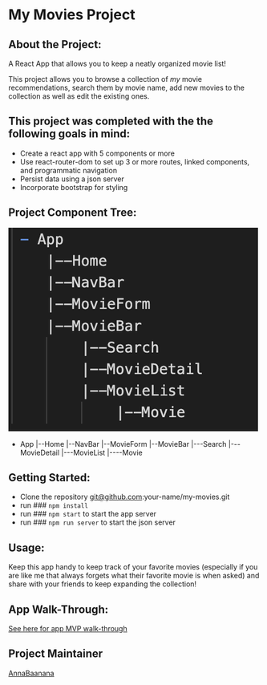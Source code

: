 # My Movies Project

## About the Project:
A React App that allows you to keep a neatly organized movie list!

This project allows you to browse a collection of *my* movie recommendations, search them by movie name, add new movies to the collection as well as edit the existing ones.


## This project was completed with the the following goals in mind: 
 - Create a react app with 5 components or more
 - Use react-router-dom to set up 3 or more routes, linked components, and programmatic navigation
 - Persist data using a json server
 - Incorporate bootstrap for styling

 ## Project Component Tree:
 ![Alt text](src/App_Tree.png?raw=true "App Component Tree")
 - App
    |--Home
    |--NavBar
    |--MovieForm
    |--MovieBar
        |---Search
        |---MovieDetail
        |---MovieList
            |----Movie


## Getting Started:
- Clone the repository git@github.com:your-name/my-movies.git
- run ### `npm install`
- run ### `npm start` to start the app server
- run ### `npm run server` to start the json server

## Usage:
Keep this app handy to keep track of your favorite movies (especially if you are like me that always forgets what their favorite movie is when asked) and share with your friends to keep expanding the collection!

## App Walk-Through:
[See here for app MVP walk-through](https://youtu.be/Tr6b7-vz59o)

## Project Maintainer
[AnnaBaanana](https://github.com/AnnaBaanana)